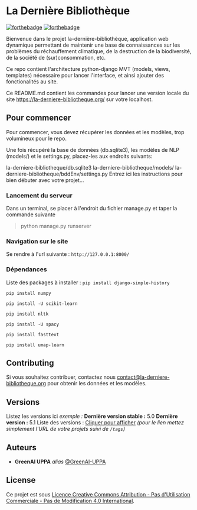 # La Dernière Bibliothèque


[![forthebadge](http://forthebadge.com/images/badges/built-with-love.svg)](http://forthebadge.com)  [![forthebadge](http://forthebadge.com/images/badges/powered-by-electricity.svg)](http://forthebadge.com)


Bienvenue dans le projet la-dernière-bibliothèque, application web dynamique permettant de maintenir une base de connaissances sur les problèmes du réchauffement climatique, de la destruction de la biodiversité, de la société de (sur)consommation, etc.

Ce repo contient l'architecture python-django MVT (models, views, templates) nécessaire pour lancer l'interface, et ainsi ajouter des fonctionalités au site.

Ce README.md contient les commandes pour lancer une version locale du site https://la-derniere-bibliotheque.org/ sur votre localhost.

## Pour commencer

Pour commencer, vous devez récupérer les données et les modèles, trop volumineux pour le repo. 

Une fois récupéré la base de données (db.sqlite3), les modèles de NLP (models/) et le settings.py, placez-les aux endroits suivants:

la-derniere-bibliotheque/db.sqlite3
la-derniere-bibliotheque/models/
la-derniere-bibliotheque/bddEnv/settings.py
Entrez ici les instructions pour bien débuter avec votre projet...

### Lancement du serveur

Dans un terminal, se placer à l'endroit du fichier manage.py et taper la commande suivante 

> python manage.py runserver

### Navigation sur le site 
Se rendre à l'url suivante : `http://127.0.0.1:8000/`

### Dépendances

Liste des packages à installer :
`pip install django-simple-history`

`pip install numpy`

`pip install -U scikit-learn`

`pip install nltk`

`pip install -U spacy`

`pip install fasttext`

`pip install umap-learn`

## Contributing

Si vous souhaitez contribuer, contactez nous contact@la-derniere-bibliotheque.org pour obtenir les données et les modèles.

## Versions
Listez les versions ici 
_exemple :_
**Dernière version stable :** 5.0
**Dernière version :** 5.1
Liste des versions : [Cliquer pour afficher](https://github.com/your/project-name/tags)
_(pour le lien mettez simplement l'URL de votre projets suivi de ``/tags``)_

## Auteurs
* **GreenAI UPPA** _alias_ [@GreenAI-UPPA](https://github.com/GreenAI-Uppa/)


## License

Ce projet est sous [Licence Creative Commons Attribution - Pas d'Utilisation Commerciale - Pas de Modification 4.0 International](http://creativecommons.org/licenses/by-nc-nd/4.0/).

